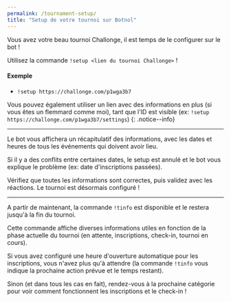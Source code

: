 ```yaml
---
permalink: /tournament-setup/
title: "Setup de votre tournoi sur Botnol"
---
```


Vous avez votre beau tournoi Challonge, il est temps de le configurer sur le bot !

Utilisez la commande `!setup <lien du tournoi Challonge>` !

<div markdown="1" class="notice--success">

<h4 class="no_toc">Exemple</h4>

- `!setup https://challonge.com/p1wga3b7`

</div>

Vous pouvez également utiliser un lien avec des informations en plus (si vous êtes un flemmard comme moi), tant que l'ID est visible (ex: `!setup https://challonge.com/p1wga3b7/settings`)
{: .notice--info}

----

Le bot vous affichera un récapitulatif des informations, avec les dates et heures de tous les événements qui doivent avoir lieu.

Si il y a des conflits entre certaines dates, le setup est annulé et le bot vous explique le problème (ex: date d'inscriptions passées).

Vérifiez que toutes les informations sont correctes, puis validez avec les réactions. Le tournoi est désormais configuré !

----

A partir de maintenant, la commande `!tinfo` est disponible et le restera jusqu'à la fin du tournoi.

Cette commande affiche diverses informations utiles en fonction de la phase actuelle du tournoi (en attente, inscriptions, check-in, tournoi en cours).

Si vous avez configuré une heure d'ouverture automatique pour les inscriptions, vous n'avez plus qu'à attendre (la commande `!tinfo` vous indique la prochaine action prévue et le temps restant). 

Sinon (et dans tous les cas en fait), rendez-vous à la prochaine catégorie pour voir comment fonctionnent les inscriptions et le check-in !
